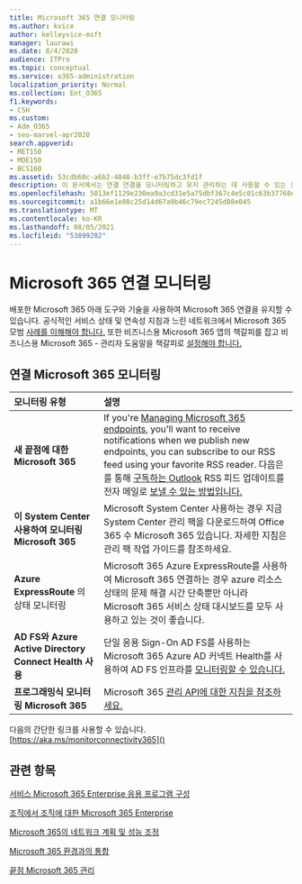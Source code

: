 ```yaml
---
title: Microsoft 365 연결 모니터링
ms.author: kvice
author: kelleyvice-msft
manager: laurawi
ms.date: 8/4/2020
audience: ITPro
ms.topic: conceptual
ms.service: o365-administration
localization_priority: Normal
ms.collection: Ent_O365
f1.keywords:
- CSH
ms.custom:
- Adm_O365
- seo-marvel-apr2020
search.appverid:
- MET150
- MOE150
- BCS160
ms.assetid: 53cdb60c-a6b2-4848-b3ff-e7b75dc3fd1f
description: 이 문서에서는 연결 연결을 모니터링하고 유지 관리하는 데 사용할 수 있는 도구와 기술을 Microsoft 365 있습니다.
ms.openlocfilehash: 5013ef1129e230ea9a3cd31e5a75dbf367c4e5c01c63b37768e7f73098bcfacc
ms.sourcegitcommit: a1b66e1e80c25d14d67a9b46c79ec7245d88e045
ms.translationtype: MT
ms.contentlocale: ko-KR
ms.lasthandoff: 08/05/2021
ms.locfileid: "53899202"
---
```

# <a name="monitor-microsoft-365-connectivity"></a>Microsoft 365 연결 모니터링

배포한 Microsoft 365 아래 도구와 기술을 사용하여 Microsoft 365 연결을 유지할 수 있습니다. 공식적인 서비스 상태 및 [](/office365/servicedescriptions/office-365-platform-service-description/service-health-and-continuity) 연속성 지침과 느린 네트워크에서 Microsoft 365 모범 [사례를 이해해야 합니다.](https://support.office.com/article/fd16c8d2-4799-4c39-8fd7-045f06640166) 또한 비즈니스용 Microsoft 365 앱의 책갈피를 잡고 비즈니스용 Microsoft 365 - 관리자 도움말을 책갈피로 [설정해야 합니다.](https://support.office.com/article/17d3ff3f-3601-466e-b5a1-482b31cfb791) [](https://blogs.office.com/2015/03/13/administer-on-the-go-with-the-updated-office-365-admin-app/)
  
## <a name="monitoring-microsoft-365-connectivity"></a>연결 Microsoft 365 모니터링

|모니터링 유형 |설명 |
|:-----|:-----|
|**새 끝점에 대한 Microsoft 365** <br/> |If you're [Managing Microsoft 365 endpoints](https://support.office.com/article/99cab9d4-ef59-4207-9f2b-3728eb46bf9a), you'll want to receive notifications when we publish new endpoints, you can subscribe to our RSS feed using your favorite RSS reader. 다음은 를 통해 [구독하는 Outlook](https://go.microsoft.com/fwlink/p/?LinkId=532416) RSS 피드 업데이트를 전자 메일로 [보낼 수 있는 방법입니다.](https://go.microsoft.com/fwlink/p/?LinkId=532417)  <br/> |
|**이 System Center 사용하여 모니터링 Microsoft 365** <br/> |Microsoft System Center 사용하는 경우 지금 System Center 관리 팩을 다운로드하여 Office 365 수 Microsoft 365 있습니다. [](https://www.microsoft.com/download/details.aspx?id=43708) 자세한 지침은 관리 팩 작업 가이드를 참조하세요. <br/> |
|**Azure ExpressRoute** 의 상태 모니터링 <br/> |Microsoft 365 Azure ExpressRoute를 사용하여 Microsoft 365 연결하는 경우 azure 리소스 상태의 문제 해결 시간 단축뿐만 아니라 Microsoft 365 서비스 상태 대시보드를 모두 [](https://azure.microsoft.com/blog/reduce-troubleshooting-time-with-azure-resource-health/) 사용하고 있는 것이 좋습니다. <br/> |
|**AD FS와 Azure Active Directory Connect Health 사용** <br/> |단일 응용 Sign-On AD FS를 사용하는 Microsoft 365 Azure AD 커넥트 Health를 사용하여 AD FS 인프라를 [모니터링할 수 있습니다.](/azure/active-directory/hybrid/how-to-connect-health-adfs)  <br/> |
|**프로그래밍식 모니터링 Microsoft 365** <br/> |Microsoft 365 [관리 API에 대한 지침을 참조하세요.](/office/office-365-management-api/office-365-management-apis-overview)  <br/> |

다음의 간단한 링크를 사용할 수 있습니다. [https://aka.ms/monitorconnectivity365]()
  
## <a name="related-topics"></a>관련 항목

[서비스 Microsoft 365 Enterprise 응용 프로그램 구성](configure-services-and-applications.md)
  
[조직에서 조직에 대한 Microsoft 365 Enterprise](get-your-organization-ready-for-office-365.md)
  
[Microsoft 365의 네트워크 계획 및 성능 조정](network-planning-and-performance.md)
  
[Microsoft 365 환경과의 통합](microsoft-365-integration.md)
  
[끝점 Microsoft 365 관리](managing-office-365-endpoints.md)
